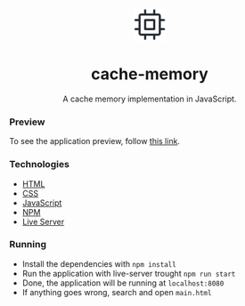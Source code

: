 <br/>

<div align="center" >
    <img src="src/assets/cpu.svg" width="60" height="60">
</div>

<h1 align="center">cache-memory</h1>

<p align="center">
A cache memory implementation in JavaScript. <br/>
</p>

### Preview

To see the application preview, follow [this link](https://github.com/joziasmartini/cache-memory/blob/main/src/assets/preview.png).

### Technologies

- [HTML](https://developer.mozilla.org/pt-BR/docs/Web/HTML)
- [CSS](https://developer.mozilla.org/pt-BR/docs/Web/CSS)
- [JavaScript](https://developer.mozilla.org/pt-BR/docs/Web/JavaScript)
- [NPM](https://www.npmjs.com/)
- [Live Server](https://www.npmjs.com/package/live-server)

### Running

- Install the dependencies with `npm install`
- Run the application with live-server trought `npm run start`
- Done, the application will be running at `localhost:8080`
- If anything goes wrong, search and open `main.html`
